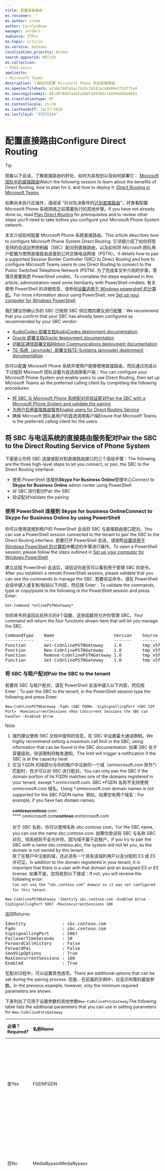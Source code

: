 ```yaml
---
title: 配置直接路由
ms.reviewer: ''
ms.author: crowe
author: CarolynRowe
manager: serdars
audience: ITPro
ms.topic: article
ms.service: msteams
localization_priority: Normal
search.appverid: MET150
ms.collection:
- M365-voice
appliesto:
- Microsoft Teams
description: 了解如何配置 Microsoft Phone 系统直接路由。
ms.openlocfilehash: a15b679dfa5ac74c6c78242ac40b00e2f24f75a4
ms.sourcegitcommit: 0dcd078947a455a388729fd50c7a939dd93b0b61
ms.translationtype: MT
ms.contentlocale: zh-CN
ms.lasthandoff: 10/17/2019
ms.locfileid: "37572219"
---
```

# <a name="configure-direct-routing"></a><span data-ttu-id="a71a5-103">配置直接路由</span><span class="sxs-lookup"><span data-stu-id="a71a5-103">Configure Direct Routing</span></span>

> [!Tip]
> <span data-ttu-id="a71a5-104">观看以下会话，了解直接路由的好处、如何为其规划以及如何部署它： [Microsoft 团队中的直接路由](https://aka.ms/teams-direct-routing)</span><span class="sxs-lookup"><span data-stu-id="a71a5-104">Watch the following session to learn about the benefits of Direct Routing, how to plan for it, and how to deploy it: [Direct Routing in Microsoft Teams](https://aka.ms/teams-direct-routing)</span></span>

<span data-ttu-id="a71a5-105">如果尚未执行此操作，请阅读 "针对先决条件的[计划直接路由](direct-routing-plan.md)"，并查看配置 Microsoft Phone 系统网络之前需要执行的其他步骤。</span><span class="sxs-lookup"><span data-stu-id="a71a5-105">If you have not already done so, read [Plan Direct Routing](direct-routing-plan.md) for prerequisites and to review other steps you’ll need to take before you configure your Microsoft Phone System network.</span></span> 

<span data-ttu-id="a71a5-106">本文介绍如何配置 Microsoft Phone 系统直接路由。</span><span class="sxs-lookup"><span data-stu-id="a71a5-106">This article describes how to configure Microsoft Phone System Direct Routing.</span></span> <span data-ttu-id="a71a5-107">它详细介绍了如何将受支持的会话边界控制器（SBC）配对到直接路由，以及如何将 Microsoft 团队用户配置为使用直接路由连接到公共交换电话网络（PSTN）。</span><span class="sxs-lookup"><span data-stu-id="a71a5-107">It details how to pair a supported Session Border Controller (SBC) to Direct Routing and how to configure Microsoft Teams users to use Direct Routing to connect to the Public Switched Telephone Network (PSTN).</span></span> <span data-ttu-id="a71a5-108">为了完成本文中介绍的步骤，管理员需要熟悉 PowerShell cmdlet。</span><span class="sxs-lookup"><span data-stu-id="a71a5-108">To complete the steps explained in this article, administrators need some familiarity with PowerShell cmdlets.</span></span> <span data-ttu-id="a71a5-109">有关使用 PowerShell 的详细信息，请参阅[设置适用于 Windows powershell 的计算机](https://docs.microsoft.com/SkypeForBusiness/set-up-your-computer-for-windows-powershell/set-up-your-computer-for-windows-powershell)。</span><span class="sxs-lookup"><span data-stu-id="a71a5-109">For more information about using PowerShell, see [Set up your computer for Windows PowerShell](https://docs.microsoft.com/SkypeForBusiness/set-up-your-computer-for-windows-powershell/set-up-your-computer-for-windows-powershell).</span></span> 

<span data-ttu-id="a71a5-110">我们建议你确认你的 SBC 已按照 SBC 供应商的建议进行配置：</span><span class="sxs-lookup"><span data-stu-id="a71a5-110">We recommend that you confirm that your SBC has already been configured as recommended by your SBC vendor:</span></span> 

- [<span data-ttu-id="a71a5-111">AudioCodes 部署文档</span><span class="sxs-lookup"><span data-stu-id="a71a5-111">AudioCodes deployment documentation</span></span>](https://www.audiocodes.com/solutions-products/products/products-for-microsoft-365/direct-routing-for-microsoft-teams)
- [<span data-ttu-id="a71a5-112">Oracle 部署文档</span><span class="sxs-lookup"><span data-stu-id="a71a5-112">Oracle deployment documentation</span></span>](https://www.oracle.com/industries/communications/enterprise-session-border-controller/microsoft.html)
- [<span data-ttu-id="a71a5-113">功能区通信部署文档</span><span class="sxs-lookup"><span data-stu-id="a71a5-113">Ribbon Communications deployment documentation</span></span>](https://ribboncommunications.com/solutions/enterprise-solutions/microsoft-solutions/direct-routing-microsoft-teams-calling)
- [<span data-ttu-id="a71a5-114">TE-系统（anynode）部署文档</span><span class="sxs-lookup"><span data-stu-id="a71a5-114">TE-Systems (anynode) deployment documentation</span></span>](https://www.anynode.de/anynode-and-microsoft-teams/)

<span data-ttu-id="a71a5-115">你可以配置 Microsoft Phone 系统并使用户能够使用直接路由，然后通过完成以下过程将 Microsoft 团队设置为首选调用客户端：</span><span class="sxs-lookup"><span data-stu-id="a71a5-115">You can configure your Microsoft Phone System and enable users to use Direct Routing, then set up Microsoft Teams as the preferred calling client by completing the following procedures:</span></span> 

- [<span data-ttu-id="a71a5-116">将 SBC 与 Microsoft Phone 系统配对并验证配对</span><span class="sxs-lookup"><span data-stu-id="a71a5-116">Pair the SBC with a Microsoft Phone System and validate the pairing</span></span>](#pair-the-sbc-to-the-direct-routing-service-of-phone-system)
- [<span data-ttu-id="a71a5-117">为用户启用直接路由服务</span><span class="sxs-lookup"><span data-stu-id="a71a5-117">Enable users for Direct Routing Service</span></span>](#enable-users-for-direct-routing-service)
- <span data-ttu-id="a71a5-118">确保 Microsoft 团队是用户的首选调用客户端</span><span class="sxs-lookup"><span data-stu-id="a71a5-118">Ensure that Microsoft Teams is the preferred calling client for the users</span></span>

## <a name="pair-the-sbc-to-the-direct-routing-service-of-phone-system"></a><span data-ttu-id="a71a5-119">将 SBC 与电话系统的直接路由服务配对</span><span class="sxs-lookup"><span data-stu-id="a71a5-119">Pair the SBC to the Direct Routing Service of Phone System</span></span> 

<span data-ttu-id="a71a5-120">下面是让你将 SBC 连接或配对到直接路由接口的三个高级步骤：</span><span class="sxs-lookup"><span data-stu-id="a71a5-120">The following are the three high-level steps to let you connect, or pair, the SBC to the Direct Routing interface:</span></span> 

- <span data-ttu-id="a71a5-121">使用 PowerShell 连接到**Skype For Business Online**管理中心</span><span class="sxs-lookup"><span data-stu-id="a71a5-121">Connect to **Skype for Business Online** admin center using PowerShell</span></span> 
- <span data-ttu-id="a71a5-122">对 SBC 进行配对</span><span class="sxs-lookup"><span data-stu-id="a71a5-122">Pair the SBC</span></span> 
- <span data-ttu-id="a71a5-123">验证配对</span><span class="sxs-lookup"><span data-stu-id="a71a5-123">Validate the pairing</span></span> 

### <a name="connect-to-skype-for-business-online-by-using-powershell"></a><span data-ttu-id="a71a5-124">使用 PowerShell 连接到 Skype for business Online</span><span class="sxs-lookup"><span data-stu-id="a71a5-124">Connect to Skype for Business Online by using PowerShell</span></span> 

<span data-ttu-id="a71a5-125">你可以使用连接到租户的 PowerShell 会话将 SBC 与直接路由接口配对。</span><span class="sxs-lookup"><span data-stu-id="a71a5-125">You can use a PowerShell session connected to the tenant to pair the SBC to the Direct Routing interface.</span></span> <span data-ttu-id="a71a5-126">若要打开 PowerShell 会话，请按照[设置适用于 Windows PowerShell 的计算机](https://docs.microsoft.com/SkypeForBusiness/set-up-your-computer-for-windows-powershell/set-up-your-computer-for-windows-powershell)中概述的步骤进行操作。</span><span class="sxs-lookup"><span data-stu-id="a71a5-126">To open a PowerShell session, please follow the steps outlined in [Set up your computer for Windows PowerShell](https://docs.microsoft.com/SkypeForBusiness/set-up-your-computer-for-windows-powershell/set-up-your-computer-for-windows-powershell).</span></span> 
 
<span data-ttu-id="a71a5-127">建立远程 PowerShell 会话后，请验证你是否可以看到用于管理 SBC 的命令。</span><span class="sxs-lookup"><span data-stu-id="a71a5-127">After you establish a remote PowerShell session, please validate that you can see the commands to manage the SBC.</span></span> <span data-ttu-id="a71a5-128">若要验证命令，请在 PowerShell 会话中键入或复制/粘贴以下内容，然后按 Enter：</span><span class="sxs-lookup"><span data-stu-id="a71a5-128">To validate the commands, type or copy/paste in the following in the PowerShell session and press Enter:</span></span> 

```
Get-Command *onlinePSTNGateway*
```

<span data-ttu-id="a71a5-129">你的命令将返回此处所示的4个函数，这些函数将允许你管理 SBC。</span><span class="sxs-lookup"><span data-stu-id="a71a5-129">Your command will return the four functions shown here that will let you manage the SBC.</span></span> 

<pre>
CommandType    Name                       Version    Source 
-----------    ----                       -------    ------ 
Function       Get-CsOnlinePSTNGateway    1.0        tmp_v5fiu1no.wxt 
Function       New-CsOnlinePSTNGateway    1.0        tmp_v5fiu1no.wxt 
Function       Remove-CsOnlinePSTNGateway 1.0        tmp_v5fiu1no.wxt 
Function       Set-CsOnlinePSTNGateway    1.0        tmp_v5fiu1no.wxt
</pre>   


### <a name="pair-the-sbc-to-the-tenant"></a><span data-ttu-id="a71a5-130">将 SBC 与租户配对</span><span class="sxs-lookup"><span data-stu-id="a71a5-130">Pair the SBC to the tenant</span></span> 

<span data-ttu-id="a71a5-131">若要将 SBC 与租户配对，请在 PowerShell 会话中键入以下内容，然后按 Enter：</span><span class="sxs-lookup"><span data-stu-id="a71a5-131">To pair the SBC to the tenant, in the PowerShell session type the following and press Enter:</span></span> 

```
New-CsOnlinePSTNGateway -Fqdn <SBC FQDN> -SipSignallingPort <SBC SIP Port> -MaxConcurrentSessions <Max Concurrent Sessions the SBC can handle> -Enabled $true 
```
  > [!NOTE]
  > 1. <span data-ttu-id="a71a5-132">强烈建议使用 SBC 文档中提供的信息，在 SBC 中设置最大通话限制。</span><span class="sxs-lookup"><span data-stu-id="a71a5-132">We highly recommend setting a maximum call limit in the SBC, using information that can be found in the SBC documentation.</span></span> <span data-ttu-id="a71a5-133">如果 SBC 处于容量级别，则该限制将触发通知。</span><span class="sxs-lookup"><span data-stu-id="a71a5-133">The limit will trigger a notification if the SBC is at the capacity level.</span></span>
  > 2. <span data-ttu-id="a71a5-134">仅当 FQDN 的域部分与你的租户中注册的一个域（onmicrosoft.com 除外\*）匹配时，你才可以对 SBC 进行配对。</span><span class="sxs-lookup"><span data-stu-id="a71a5-134">You can only pair the SBC if the domain portion of its FQDN matches one of the domains registered in your tenant, except \*.onmicrosoft.com.</span></span> <span data-ttu-id="a71a5-135">SBC \*FQDN 名称不支持使用 onmicrosoft.com 域名。</span><span class="sxs-lookup"><span data-stu-id="a71a5-135">Using \*.onmicrosoft.com domain names is not supported for the SBC FQDN name.</span></span> <span data-ttu-id="a71a5-136">例如，如果您有两个域名：</span><span class="sxs-lookup"><span data-stu-id="a71a5-136">For example, if you have two domain names:</span></span><br/><br/>
  > <span data-ttu-id="a71a5-137">**contoso**</span><span class="sxs-lookup"><span data-stu-id="a71a5-137">**contoso**.com</span></span><br/><span data-ttu-id="a71a5-138">\*\*\*\* onmicrosoft.com</span><span class="sxs-lookup"><span data-stu-id="a71a5-138">**contoso**.onmicrosoft.com</span></span><br/><br/>
  > <span data-ttu-id="a71a5-139">对于 SBC 名称，你可以使用名称 sbc.contoso.com。</span><span class="sxs-lookup"><span data-stu-id="a71a5-139">For the SBC name, you can use the name sbc.contoso.com.</span></span> <span data-ttu-id="a71a5-140">如果你尝试将 SBC 与名称 SBC 对应，则系统将不会允许你，因为域不属于此租户。</span><span class="sxs-lookup"><span data-stu-id="a71a5-140">If you try to pair the SBC with a name sbc.contoso.abc, the system will not let you, as the domain is not owned by this tenant.</span></span><br/>
  > <span data-ttu-id="a71a5-141">除了在租户中注册的域，还必须有一个具有该域的用户以及分配的 E3 或 E5 许可证。</span><span class="sxs-lookup"><span data-stu-id="a71a5-141">In addition to the domain registered in your tenant, it is important that there is a user with that domain and an assigned E3 or E5 license.</span></span> <span data-ttu-id="a71a5-142">如果不是，您将收到以下错误：</span><span class="sxs-lookup"><span data-stu-id="a71a5-142">If not, you will receive the following error:</span></span><br/>
  <span data-ttu-id="a71a5-143">`Can not use the “sbc.contoso.com” domain as it was not configured for this tenant`.</span><span class="sxs-lookup"><span data-stu-id="a71a5-143"></span></span>

```
New-CsOnlinePSTNGateway -Identity sbc.contoso.com -Enabled $true -SipSignallingPort 5067 -MaxConcurrentSessions 100 
```
<span data-ttu-id="a71a5-144">返回</span><span class="sxs-lookup"><span data-stu-id="a71a5-144">Returns:</span></span>
<pre>
Identity              : sbc.contoso.com 
Fqdn                  : sbc.contoso.com 
SipSignallingPort     : 5067 
FailoverTimeSeconds   : 10 
ForwardCallHistory    : False 
ForwardPai            : False 
SendSipOptions        : True 
MaxConcurrentSessions : 100 
Enabled               : True   
</pre>
<span data-ttu-id="a71a5-145">在配对过程中，可以设置其他选项。</span><span class="sxs-lookup"><span data-stu-id="a71a5-145">There are additional options that can be set during the pairing process.</span></span> <span data-ttu-id="a71a5-146">但是，在前面的示例中，仅显示所需的最低参数。</span><span class="sxs-lookup"><span data-stu-id="a71a5-146">In the previous example, however, only the minimum required parameters are shown.</span></span> 
 
<span data-ttu-id="a71a5-147">下表列出了可用于设置参数的其他参数`New-CsOnlinePstnGateway`</span><span class="sxs-lookup"><span data-stu-id="a71a5-147">The following table lists the additional parameters that you can use in setting parameters for `New-CsOnlinePstnGateway`</span></span>

|<span data-ttu-id="a71a5-148">必填？</span><span class="sxs-lookup"><span data-stu-id="a71a5-148">Required?</span></span>|<span data-ttu-id="a71a5-149">名称</span><span class="sxs-lookup"><span data-stu-id="a71a5-149">Name</span></span>|<span data-ttu-id="a71a5-150">描述</span><span class="sxs-lookup"><span data-stu-id="a71a5-150">Description</span></span>|<span data-ttu-id="a71a5-151">默认值</span><span class="sxs-lookup"><span data-stu-id="a71a5-151">Default</span></span>|<span data-ttu-id="a71a5-152">可能的值</span><span class="sxs-lookup"><span data-stu-id="a71a5-152">Possible values</span></span>|<span data-ttu-id="a71a5-153">类型和限制</span><span class="sxs-lookup"><span data-stu-id="a71a5-153">Type and restrictions</span></span>|
|:-----|:-----|:-----|:-----|:-----|:-----|
|<span data-ttu-id="a71a5-154">是</span><span class="sxs-lookup"><span data-stu-id="a71a5-154">Yes</span></span>|<span data-ttu-id="a71a5-155">FQDN</span><span class="sxs-lookup"><span data-stu-id="a71a5-155">FQDN</span></span>|<span data-ttu-id="a71a5-156">SBC 的 FQDN 名称</span><span class="sxs-lookup"><span data-stu-id="a71a5-156">The FQDN name of the SBC</span></span> |<span data-ttu-id="a71a5-157">无</span><span class="sxs-lookup"><span data-stu-id="a71a5-157">None</span></span>|<span data-ttu-id="a71a5-158">NoneFQDN 名称，限制63个字符</span><span class="sxs-lookup"><span data-stu-id="a71a5-158">NoneFQDN name, limit 63 characters</span></span>|<span data-ttu-id="a71a5-159">字符串、[适用于计算机、域、网站和 ou 的 Active Directory 中的命名约定](https://support.microsoft.com/help/909264)的允许和不允许的字符列表</span><span class="sxs-lookup"><span data-stu-id="a71a5-159">String, list of allowed and disallowed characters on [Naming conventions in Active Directory for computers, domains, sites, and OUs](https://support.microsoft.com/help/909264)</span></span>|
|<span data-ttu-id="a71a5-160">否</span><span class="sxs-lookup"><span data-stu-id="a71a5-160">No</span></span>|<span data-ttu-id="a71a5-161">MediaBypass</span><span class="sxs-lookup"><span data-stu-id="a71a5-161">MediaBypass</span></span> |<span data-ttu-id="a71a5-162">指示 SBC 的参数支持媒体绕过，并且管理员希望使用它。</span><span class="sxs-lookup"><span data-stu-id="a71a5-162">Parameter indicated of the SBC supports Media Bypass and the administrator wants to use it.</span></span>|<span data-ttu-id="a71a5-163">无</span><span class="sxs-lookup"><span data-stu-id="a71a5-163">None</span></span>|<span data-ttu-id="a71a5-164">True</span><span class="sxs-lookup"><span data-stu-id="a71a5-164">True</span></span><br/><span data-ttu-id="a71a5-165">False</span><span class="sxs-lookup"><span data-stu-id="a71a5-165">False</span></span>|<span data-ttu-id="a71a5-166">Boolean</span><span class="sxs-lookup"><span data-stu-id="a71a5-166">Boolean</span></span>|
|<span data-ttu-id="a71a5-167">是</span><span class="sxs-lookup"><span data-stu-id="a71a5-167">Yes</span></span>|<span data-ttu-id="a71a5-168">SipSignallingPort</span><span class="sxs-lookup"><span data-stu-id="a71a5-168">SipSignallingPort</span></span> |<span data-ttu-id="a71a5-169">用于通过使用传输层安全性（TLS）协议与直接路由服务进行通信的侦听端口。</span><span class="sxs-lookup"><span data-stu-id="a71a5-169">Listening port used for communicating with Direct Routing services by using the Transport Layer Security (TLS) protocol.</span></span>|<span data-ttu-id="a71a5-170">无</span><span class="sxs-lookup"><span data-stu-id="a71a5-170">None</span></span>|<span data-ttu-id="a71a5-171">任何端口</span><span class="sxs-lookup"><span data-stu-id="a71a5-171">Any port</span></span>|<span data-ttu-id="a71a5-172">0到65535</span><span class="sxs-lookup"><span data-stu-id="a71a5-172">0 to 65535</span></span> |
|<span data-ttu-id="a71a5-173">否</span><span class="sxs-lookup"><span data-stu-id="a71a5-173">No</span></span>|<span data-ttu-id="a71a5-174">FailoverTimeSeconds</span><span class="sxs-lookup"><span data-stu-id="a71a5-174">FailoverTimeSeconds</span></span> |<span data-ttu-id="a71a5-175">设置为10（默认值）时，在10秒内网关未接听的出站呼叫将被路由到下一个可用的中继;如果没有其他中继，则会自动删除呼叫。</span><span class="sxs-lookup"><span data-stu-id="a71a5-175">When set to 10 (default value), outbound calls that are not answered by the gateway within 10 seconds are routed to the next available trunk; if there are no additional trunks, then the call is automatically dropped.</span></span> <span data-ttu-id="a71a5-176">在网络和网关响应较慢的组织中，这可能会导致不必要地放弃一些呼叫。</span><span class="sxs-lookup"><span data-stu-id="a71a5-176">In an organization with slow networks and gateway responses, that could potentially result in calls being dropped unnecessarily.</span></span> <span data-ttu-id="a71a5-177">默认值为10。</span><span class="sxs-lookup"><span data-stu-id="a71a5-177">The default value is 10.</span></span>|<span data-ttu-id="a71a5-178">10</span><span class="sxs-lookup"><span data-stu-id="a71a5-178">10</span></span>|<span data-ttu-id="a71a5-179">数字</span><span class="sxs-lookup"><span data-stu-id="a71a5-179">Number</span></span>|<span data-ttu-id="a71a5-180">整形</span><span class="sxs-lookup"><span data-stu-id="a71a5-180">Int</span></span>|
|<span data-ttu-id="a71a5-181">否</span><span class="sxs-lookup"><span data-stu-id="a71a5-181">No</span></span>|<span data-ttu-id="a71a5-182">ForwardCallHistory</span><span class="sxs-lookup"><span data-stu-id="a71a5-182">ForwardCallHistory</span></span> |<span data-ttu-id="a71a5-183">指示是否通过中继转移呼叫历史记录信息。</span><span class="sxs-lookup"><span data-stu-id="a71a5-183">Indicates whether call history information will be forwarded through the trunk.</span></span> <span data-ttu-id="a71a5-184">如果启用，则 Office 365 PSTN 代理将发送两个标头：历史记录信息和引用者。</span><span class="sxs-lookup"><span data-stu-id="a71a5-184">If enabled, the Office 365 PSTN Proxy sends two headers: History-info and Referred-By.</span></span> <span data-ttu-id="a71a5-185">默认值为**False** （$False）。</span><span class="sxs-lookup"><span data-stu-id="a71a5-185">The default value is **False** ($False).</span></span> |<span data-ttu-id="a71a5-186">False</span><span class="sxs-lookup"><span data-stu-id="a71a5-186">False</span></span>|<span data-ttu-id="a71a5-187">True</span><span class="sxs-lookup"><span data-stu-id="a71a5-187">True</span></span><br/><span data-ttu-id="a71a5-188">False</span><span class="sxs-lookup"><span data-stu-id="a71a5-188">False</span></span>|<span data-ttu-id="a71a5-189">Boolean</span><span class="sxs-lookup"><span data-stu-id="a71a5-189">Boolean</span></span>|
|<span data-ttu-id="a71a5-190">否</span><span class="sxs-lookup"><span data-stu-id="a71a5-190">No</span></span>|<span data-ttu-id="a71a5-191">ForwardPAI</span><span class="sxs-lookup"><span data-stu-id="a71a5-191">ForwardPAI</span></span>|<span data-ttu-id="a71a5-192">指示 P-Asserted-Identity (PAI) 标头是否随呼叫一起转移。</span><span class="sxs-lookup"><span data-stu-id="a71a5-192">Indicates whether the P-Asserted-Identity (PAI) header will be forwarded along with the call.</span></span> <span data-ttu-id="a71a5-193">PAI 标头提供了一种验证呼叫者身份的方法。</span><span class="sxs-lookup"><span data-stu-id="a71a5-193">The PAI header provides a way to verify the identity of the caller.</span></span> <span data-ttu-id="a71a5-194">如果启用，则隐私： ID 标头也会发送。</span><span class="sxs-lookup"><span data-stu-id="a71a5-194">If enabled the Privacy:ID header will also be sent.</span></span> <span data-ttu-id="a71a5-195">默认值为**False** （$False）。</span><span class="sxs-lookup"><span data-stu-id="a71a5-195">The default value is **False** ($False).</span></span>|<span data-ttu-id="a71a5-196">False</span><span class="sxs-lookup"><span data-stu-id="a71a5-196">False</span></span>|<span data-ttu-id="a71a5-197">True</span><span class="sxs-lookup"><span data-stu-id="a71a5-197">True</span></span><br/><span data-ttu-id="a71a5-198">False</span><span class="sxs-lookup"><span data-stu-id="a71a5-198">False</span></span>|<span data-ttu-id="a71a5-199">Boolean</span><span class="sxs-lookup"><span data-stu-id="a71a5-199">Boolean</span></span>|
|<span data-ttu-id="a71a5-200">否</span><span class="sxs-lookup"><span data-stu-id="a71a5-200">No</span></span>|<span data-ttu-id="a71a5-201">SendSIPOptions</span><span class="sxs-lookup"><span data-stu-id="a71a5-201">SendSIPOptions</span></span> |<span data-ttu-id="a71a5-202">定义 SBC 是否将发送 SIP 选项。</span><span class="sxs-lookup"><span data-stu-id="a71a5-202">Defines if an SBC will or will not send the SIP options.</span></span> <span data-ttu-id="a71a5-203">如果禁用，将从监视和通知系统中排除 SBC。</span><span class="sxs-lookup"><span data-stu-id="a71a5-203">If disabled, the SBC will be excluded from Monitoring and Alerting system.</span></span> <span data-ttu-id="a71a5-204">强烈建议你启用 SIP 选项。</span><span class="sxs-lookup"><span data-stu-id="a71a5-204">We highly recommend that you enable SIP options.</span></span> <span data-ttu-id="a71a5-205">默认值为**True**。</span><span class="sxs-lookup"><span data-stu-id="a71a5-205">Default value is **True**.</span></span> |<span data-ttu-id="a71a5-206">True</span><span class="sxs-lookup"><span data-stu-id="a71a5-206">True</span></span>|<span data-ttu-id="a71a5-207">True</span><span class="sxs-lookup"><span data-stu-id="a71a5-207">True</span></span><br/><span data-ttu-id="a71a5-208">False</span><span class="sxs-lookup"><span data-stu-id="a71a5-208">False</span></span>|<span data-ttu-id="a71a5-209">Boolean</span><span class="sxs-lookup"><span data-stu-id="a71a5-209">Boolean</span></span>|
|<span data-ttu-id="a71a5-210">否</span><span class="sxs-lookup"><span data-stu-id="a71a5-210">No</span></span>|<span data-ttu-id="a71a5-211">MaxConcurrentSessions</span><span class="sxs-lookup"><span data-stu-id="a71a5-211">MaxConcurrentSessions</span></span> |<span data-ttu-id="a71a5-212">由警报系统使用。</span><span class="sxs-lookup"><span data-stu-id="a71a5-212">Used by alerting system.</span></span> <span data-ttu-id="a71a5-213">如果设置了任何值，则当并发会话的数量为90% 或高于此值时，警报系统将向租户管理员生成警报。</span><span class="sxs-lookup"><span data-stu-id="a71a5-213">When any value is set, the alerting system will generate an alert to the tenant administrator when the number of concurrent session is 90% or higher than this value.</span></span> <span data-ttu-id="a71a5-214">如果未设置参数，则不会生成警报。</span><span class="sxs-lookup"><span data-stu-id="a71a5-214">If parameter is not set, the alerts are not generated.</span></span> <span data-ttu-id="a71a5-215">但是，监视系统将每隔24小时报告并发会话的数量。</span><span class="sxs-lookup"><span data-stu-id="a71a5-215">However, the monitoring system will report number of concurrent session every 24 hours.</span></span> |<span data-ttu-id="a71a5-216">Null</span><span class="sxs-lookup"><span data-stu-id="a71a5-216">Null</span></span>|<span data-ttu-id="a71a5-217">Null</span><span class="sxs-lookup"><span data-stu-id="a71a5-217">Null</span></span><br/><span data-ttu-id="a71a5-218">1到100000</span><span class="sxs-lookup"><span data-stu-id="a71a5-218">1 to 100,000</span></span> ||
|<span data-ttu-id="a71a5-219">否</span><span class="sxs-lookup"><span data-stu-id="a71a5-219">No</span></span>|<span data-ttu-id="a71a5-220">MediaRelayRoutingLocationOverride</span><span class="sxs-lookup"><span data-stu-id="a71a5-220">MediaRelayRoutingLocationOverride</span></span> |<span data-ttu-id="a71a5-221">允许手动选择媒体的路径。</span><span class="sxs-lookup"><span data-stu-id="a71a5-221">Allows selecting path for media manually.</span></span> <span data-ttu-id="a71a5-222">直接路由根据 SBC 的公共 IP 为媒体路径分配一个数据中心。</span><span class="sxs-lookup"><span data-stu-id="a71a5-222">Direct Routing assigns a datacenter for media path based on the public IP of the SBC.</span></span> <span data-ttu-id="a71a5-223">我们始终选择最接近于 SBC 数据中心的数据。</span><span class="sxs-lookup"><span data-stu-id="a71a5-223">We always select closest to the SBC datacenter.</span></span> <span data-ttu-id="a71a5-224">但是，在某些情况下，可以将美国范围的公共 IP 分配给位于欧洲的 SBC。</span><span class="sxs-lookup"><span data-stu-id="a71a5-224">However, in some cases a public IP from for example a US range can be assigned to an SBC located in Europe.</span></span> <span data-ttu-id="a71a5-225">在这种情况下，我们将使用非最佳媒体路径。</span><span class="sxs-lookup"><span data-stu-id="a71a5-225">In this case we will be using not optimal media path.</span></span> <span data-ttu-id="a71a5-226">此参数允许手动设置媒体流量的首选区域。</span><span class="sxs-lookup"><span data-stu-id="a71a5-226">This parameter allows manually set the preferred region for media traffic.</span></span> <span data-ttu-id="a71a5-227">仅当通话记录明确指明 "自动分配媒体路径的数据中心" 不会向 SBC 数据中心分配最接近的数据中心时，我们才建议设置此参数。</span><span class="sxs-lookup"><span data-stu-id="a71a5-227">We only recommend setting this parameter if the call logs clearly indicate that automatic assignment of the datacenter for media path does not assign the closest to the SBC datacenter.</span></span> |<span data-ttu-id="a71a5-228">无</span><span class="sxs-lookup"><span data-stu-id="a71a5-228">None</span></span>|<span data-ttu-id="a71a5-229">ISO 格式的国家代码</span><span class="sxs-lookup"><span data-stu-id="a71a5-229">Country codes in ISO format</span></span>||
|<span data-ttu-id="a71a5-230">否</span><span class="sxs-lookup"><span data-stu-id="a71a5-230">No</span></span>|<span data-ttu-id="a71a5-231">已启用</span><span class="sxs-lookup"><span data-stu-id="a71a5-231">Enabled</span></span>|<span data-ttu-id="a71a5-232">用于为出站呼叫启用此 SBC。</span><span class="sxs-lookup"><span data-stu-id="a71a5-232">Used to enable this SBC for outbound calls.</span></span> <span data-ttu-id="a71a5-233">可用于在其更新或维护期间临时删除 SBC。</span><span class="sxs-lookup"><span data-stu-id="a71a5-233">Can be used to temporarily remove the SBC, while it is being updated or during maintenance.</span></span> |<span data-ttu-id="a71a5-234">False</span><span class="sxs-lookup"><span data-stu-id="a71a5-234">False</span></span>|<span data-ttu-id="a71a5-235">True</span><span class="sxs-lookup"><span data-stu-id="a71a5-235">True</span></span><br/><span data-ttu-id="a71a5-236">False</span><span class="sxs-lookup"><span data-stu-id="a71a5-236">False</span></span>|<span data-ttu-id="a71a5-237">Boolean</span><span class="sxs-lookup"><span data-stu-id="a71a5-237">Boolean</span></span>|
 
### <a name="verify-the-sbc-pairing"></a><span data-ttu-id="a71a5-238">验证 SBC 配对</span><span class="sxs-lookup"><span data-stu-id="a71a5-238">Verify the SBC pairing</span></span> 

<span data-ttu-id="a71a5-239">验证连接：</span><span class="sxs-lookup"><span data-stu-id="a71a5-239">Verify the connection:</span></span> 
- <span data-ttu-id="a71a5-240">检查 SBC 是否在成对的 SBCs 的列表中。</span><span class="sxs-lookup"><span data-stu-id="a71a5-240">Check if the SBC is on the list of paired SBCs.</span></span> 
- <span data-ttu-id="a71a5-241">验证 SIP 选项。</span><span class="sxs-lookup"><span data-stu-id="a71a5-241">Validate SIP Options.</span></span> 
 
#### <a name="validate-if-the-sbc-is-on-the-list-of-paired-sbcs"></a><span data-ttu-id="a71a5-242">验证 SBC 是否位于成对的 SBCs 的列表中</span><span class="sxs-lookup"><span data-stu-id="a71a5-242">Validate if the SBC is on the list of paired SBCs</span></span> 

<span data-ttu-id="a71a5-243">对 SBC 进行配对后，通过在远程 PowerShell 会话中运行以下命令验证 SBC 是否存在于成对的 SBCs 列表中：`Get-CSOnlinePSTNGateway`</span><span class="sxs-lookup"><span data-stu-id="a71a5-243">After you pair the SBC, validate that the SBC is present in the list of paired SBCs by running the following command in a remote PowerShell session: `Get-CSOnlinePSTNGateway`</span></span>

<span data-ttu-id="a71a5-244">配对网关应显示在列表中，如下面的示例所示，并验证*启用*的参数是否显示值**True**。</span><span class="sxs-lookup"><span data-stu-id="a71a5-244">The paired gateway should appear in the list as shown in the example below, and verify that the parameter *Enabled* displays the value **True**.</span></span> <span data-ttu-id="a71a5-245">键</span><span class="sxs-lookup"><span data-stu-id="a71a5-245">Enter:</span></span>

```
Get-CsOnlinePSTNGateway -Identity sbc.contoso.com  
```
<span data-ttu-id="a71a5-246">返回：</span><span class="sxs-lookup"><span data-stu-id="a71a5-246">Which returns:</span></span>
<pre>
Identity              : sbc.contoso.com  
Fqdn                  : sbc.contoso.com 
SipSignallingPort     : 5067 
CodecPriority         : SILKWB,SILKNB,PCMU,PCMA 
ExcludedCodecs        :  
FailoverTimeSeconds   : 10 
ForwardCallHistory    : False 
ForwardPai            : False 
SendSipOptions        : True 
MaxConcurrentSessions : 100 
Enabled               : True 
</pre>

#### <a name="validate-sip-options-flow"></a><span data-ttu-id="a71a5-247">验证 SIP 选项流</span><span class="sxs-lookup"><span data-stu-id="a71a5-247">Validate SIP Options flow</span></span> 

<span data-ttu-id="a71a5-248">若要使用传出 SIP 选项验证配对，请使用 SBC 管理界面并确认 SBC 是否收到对其传出选项消息的 200 OK 响应。</span><span class="sxs-lookup"><span data-stu-id="a71a5-248">To validate the pairing using outgoing SIP Options, use the SBC management interface and confirm that the SBC receives 200 OK responses to its outgoing OPTIONS messages.</span></span>

<span data-ttu-id="a71a5-249">当直接路由看到传入选项时，它将向 "传入选项" 消息的 "联系人标题" 字段中配置的 SBC FQDN 开始发送传出 SIP 选项消息。</span><span class="sxs-lookup"><span data-stu-id="a71a5-249">When Direct Routing sees incoming OPTIONS, it will start sending outgoing SIP Options messages to the SBC FQDN configured in the Contact header field in the incoming OPTIONS message.</span></span> 

<span data-ttu-id="a71a5-250">若要使用传入 SIP 选项验证配对，请使用 SBC 管理接口，并查看 SBC 是否向来自直接路由的选项消息发送回复，并且它发送的响应代码为 200 OK。</span><span class="sxs-lookup"><span data-stu-id="a71a5-250">To validate the pairing using incoming SIP Options, use the SBC management interface and see that the SBC sends a reply to the OPTIONS messages coming in from Direct Routing and that the response code it sends is 200 OK.</span></span>

## <a name="enable-users-for-direct-routing-service"></a><span data-ttu-id="a71a5-251">为用户启用直接路由服务</span><span class="sxs-lookup"><span data-stu-id="a71a5-251">Enable users for Direct Routing Service</span></span> 

<span data-ttu-id="a71a5-252">准备好为直接路由服务用户启用用户时，请按照下列步骤操作：</span><span class="sxs-lookup"><span data-stu-id="a71a5-252">When you are ready to enable users for the Direct Routing Service, follow these steps:</span></span> 

1. <span data-ttu-id="a71a5-253">在 Office 365 中创建用户并分配电话系统许可证。</span><span class="sxs-lookup"><span data-stu-id="a71a5-253">Create a user in Office 365 and assign a phone system license.</span></span> 
2. <span data-ttu-id="a71a5-254">确保用户托管在 Skype for Business Online 中。</span><span class="sxs-lookup"><span data-stu-id="a71a5-254">Ensure that the user is homed in Skype for Business Online.</span></span> 
3. <span data-ttu-id="a71a5-255">配置电话号码并启用企业语音和语音邮件。</span><span class="sxs-lookup"><span data-stu-id="a71a5-255">Configure the phone number and enable enterprise voice and voicemail.</span></span> 
4. <span data-ttu-id="a71a5-256">配置语音路由。</span><span class="sxs-lookup"><span data-stu-id="a71a5-256">Configure voice routing.</span></span> <span data-ttu-id="a71a5-257">将自动验证该路线。</span><span class="sxs-lookup"><span data-stu-id="a71a5-257">The route is automatically validated.</span></span>

### <a name="create-a-user-in-office-365-and-assign-the-license"></a><span data-ttu-id="a71a5-258">在 Office 365 中创建用户并分配许可证</span><span class="sxs-lookup"><span data-stu-id="a71a5-258">Create a user in Office 365 and assign the license</span></span> 

<span data-ttu-id="a71a5-259">在 Office 365 中创建新用户有两个选项。</span><span class="sxs-lookup"><span data-stu-id="a71a5-259">There are two options for creating a new user in Office 365.</span></span> <span data-ttu-id="a71a5-260">但是，我们建议你的组织选择并使用一个选项来避免路由问题：</span><span class="sxs-lookup"><span data-stu-id="a71a5-260">However, we recommend that your organization select and use one option to avoid routing issues:</span></span> 

- <span data-ttu-id="a71a5-261">在本地 Active Directory 中创建用户并将用户同步到云。</span><span class="sxs-lookup"><span data-stu-id="a71a5-261">Create the user in on-premises Active Directory and sync the user to the cloud.</span></span> <span data-ttu-id="a71a5-262">请参阅[将本地目录与 Azure Active Directory 集成](https://docs.microsoft.com/azure/active-directory/connect/active-directory-aadconnect)。</span><span class="sxs-lookup"><span data-stu-id="a71a5-262">See [Integrate your on-premises directories with Azure Active Directory](https://docs.microsoft.com/azure/active-directory/connect/active-directory-aadconnect).</span></span>
- <span data-ttu-id="a71a5-263">直接在 Office 365 管理员门户中创建用户。</span><span class="sxs-lookup"><span data-stu-id="a71a5-263">Create the user directly in the Office 365 Administrator Portal.</span></span> <span data-ttu-id="a71a5-264">请参阅[向 Office 365 单独或批量添加用户-管理员帮助](https://support.office.com/article/Add-users-individually-or-in-bulk-to-Office-365-Admin-Help-1970f7d6-03b5-442f-b385-5880b9c256ec)。</span><span class="sxs-lookup"><span data-stu-id="a71a5-264">See [Add users individually or in bulk to Office 365 - Admin Help](https://support.office.com/article/Add-users-individually-or-in-bulk-to-Office-365-Admin-Help-1970f7d6-03b5-442f-b385-5880b9c256ec).</span></span> 

<span data-ttu-id="a71a5-265">如果您的 Skype for Business Online 部署与 Skype for business 2015 或 Lync 2010/2013 本地部署并存，则唯一支持的选项是在本地 Active Directory 中创建用户并将用户与云同步（选项1）。</span><span class="sxs-lookup"><span data-stu-id="a71a5-265">If your Skype for Business Online deployment co-exists with Skype for Business 2015 or Lync 2010/2013 on-premises, the only supported option is to create the user in on-premises Active Directory and sync the user to the cloud (Option 1).</span></span> 

<span data-ttu-id="a71a5-266">所需的许可证：</span><span class="sxs-lookup"><span data-stu-id="a71a5-266">Required licenses:</span></span> 

- <span data-ttu-id="a71a5-267">Office 365 企业版 E3 （包括 SfB Plan2、Exchange Plan2 和团队） + 电话系统</span><span class="sxs-lookup"><span data-stu-id="a71a5-267">Office 365 Enterprise E3 (including SfB Plan2, Exchange Plan2, and Teams) + Phone System</span></span>
- <span data-ttu-id="a71a5-268">Office 365 企业版 E5 （包括 SfB Plan2、Exchange Plan2、团队和手机系统）</span><span class="sxs-lookup"><span data-stu-id="a71a5-268">Office 365 Enterprise E5 (including SfB Plan2, Exchange Plan2, Teams, and Phone System)</span></span> 

<span data-ttu-id="a71a5-269">可选许可证：</span><span class="sxs-lookup"><span data-stu-id="a71a5-269">Optional licenses:</span></span> 

- <span data-ttu-id="a71a5-270">通话计划</span><span class="sxs-lookup"><span data-stu-id="a71a5-270">Calling Plan</span></span> 
- <span data-ttu-id="a71a5-271">音频会议</span><span class="sxs-lookup"><span data-stu-id="a71a5-271">Audio Conferencing</span></span> 

### <a name="ensure-that-the-user-is-homed-in-skype-for-business-online"></a><span data-ttu-id="a71a5-272">确保用户托管在 Skype for Business Online 中</span><span class="sxs-lookup"><span data-stu-id="a71a5-272">Ensure that the user is homed in Skype for Business Online</span></span> 

<span data-ttu-id="a71a5-273">直接路由要求用户驻留在 Skype for Business Online 中。</span><span class="sxs-lookup"><span data-stu-id="a71a5-273">Direct Routing requires the user to be homed in Skype for Business Online.</span></span> <span data-ttu-id="a71a5-274">你可以通过查看 RegistrarPool 参数来检查此情况。</span><span class="sxs-lookup"><span data-stu-id="a71a5-274">You can check this by looking at the RegistrarPool parameter.</span></span> <span data-ttu-id="a71a5-275">它需要在 infra.lync.com 域中具有值。</span><span class="sxs-lookup"><span data-stu-id="a71a5-275">It needs to have a value in the infra.lync.com domain.</span></span>

1. <span data-ttu-id="a71a5-276">连接到远程 PowerShell。</span><span class="sxs-lookup"><span data-stu-id="a71a5-276">Connect to remote PowerShell.</span></span>
2. <span data-ttu-id="a71a5-277">发出命令：</span><span class="sxs-lookup"><span data-stu-id="a71a5-277">Issue the command:</span></span> 

```
Get-CsOnlineUser -Identity "<User name>" | fl RegistrarPool
``` 

### <a name="configure-the-phone-number-and-enable-enterprise-voice-and-voicemail"></a><span data-ttu-id="a71a5-278">配置电话号码并启用企业语音和语音邮件</span><span class="sxs-lookup"><span data-stu-id="a71a5-278">Configure the phone number and enable enterprise voice and voicemail</span></span> 

<span data-ttu-id="a71a5-279">创建用户并分配许可证后，下一步是配置其电话号码和语音邮件。</span><span class="sxs-lookup"><span data-stu-id="a71a5-279">After you have created the user and assigned a license, the next step is to configure their phone number and voicemail.</span></span> <span data-ttu-id="a71a5-280">这可通过一个步骤完成。</span><span class="sxs-lookup"><span data-stu-id="a71a5-280">This can be done in one step.</span></span> 

<span data-ttu-id="a71a5-281">要为语音邮件添加电话号码和启用，请执行以下操作：</span><span class="sxs-lookup"><span data-stu-id="a71a5-281">To add the phone number and enable for voicemail:</span></span>
 
1. <span data-ttu-id="a71a5-282">连接到远程 PowerShell 会话。</span><span class="sxs-lookup"><span data-stu-id="a71a5-282">Connect to a remote PowerShell session.</span></span> 
2. <span data-ttu-id="a71a5-283">输入命令：</span><span class="sxs-lookup"><span data-stu-id="a71a5-283">Enter the command:</span></span> 
 
```
Set-CsUser -Identity "<User name>" -EnterpriseVoiceEnabled $true -HostedVoiceMail $true -OnPremLineURI tel:<E.164 phone number>
```

<span data-ttu-id="a71a5-284">例如，若要为用户 "Spencer Low" 添加电话号码，请输入以下内容：</span><span class="sxs-lookup"><span data-stu-id="a71a5-284">For example, to add a phone number for user "Spencer Low," you would enter the following:</span></span> 

```
Set-CsUser -Identity "Spencer Low" -OnPremLineURI tel:+14255388797 -EnterpriseVoiceEnabled $true -HostedVoiceMail $true
```

<span data-ttu-id="a71a5-285">使用的电话号码必须配置为完整的 E-164 个国家/地区代码的电话号码。</span><span class="sxs-lookup"><span data-stu-id="a71a5-285">The phone number used has to be configured as a full E.164 phone number with country code.</span></span> 

  > [!NOTE]
  > <span data-ttu-id="a71a5-286">如果用户的电话号码是在本地管理的，请使用本地 Skype for Business Management Shell 或控制面板配置用户的电话号码。</span><span class="sxs-lookup"><span data-stu-id="a71a5-286">If the user’s phone number is managed on premises, use on-premises Skype for Business Management Shell or Control Panel to configure the user's phone number.</span></span> 

### <a name="configure-voice-routing"></a><span data-ttu-id="a71a5-287">配置语音路由</span><span class="sxs-lookup"><span data-stu-id="a71a5-287">Configure Voice Routing</span></span> 

<span data-ttu-id="a71a5-288">Microsoft Phone 系统具有一种路由机制，允许根据以下情况将呼叫发送到特定的 SBC：</span><span class="sxs-lookup"><span data-stu-id="a71a5-288">Microsoft Phone System has a routing mechanism that allows a call to be sent to a specific SBC based on:</span></span> 

- <span data-ttu-id="a71a5-289">名为 "号码模式"</span><span class="sxs-lookup"><span data-stu-id="a71a5-289">Called number pattern</span></span> 
- <span data-ttu-id="a71a5-290">称为 "号码模式 +" 的特定用户进行呼叫</span><span class="sxs-lookup"><span data-stu-id="a71a5-290">Called number pattern + Specific User who makes the call</span></span>
 
<span data-ttu-id="a71a5-291">SBCs 可以指定为 "活动" 和 "备份"。</span><span class="sxs-lookup"><span data-stu-id="a71a5-291">SBCs can be designated as active and backup.</span></span> <span data-ttu-id="a71a5-292">这意味着当为此号码模式或数字模式 + 特定用户配置为活动的 SBC 不可用时，呼叫将路由到 backup SBC。</span><span class="sxs-lookup"><span data-stu-id="a71a5-292">That means when the SBC that is configured as active for this number pattern, or number pattern + specific user, is not available, then the calls will be routed to a backup SBC.</span></span>
 
<span data-ttu-id="a71a5-293">呼叫路由由以下元素组成：</span><span class="sxs-lookup"><span data-stu-id="a71a5-293">Call routing is made up of the following elements:</span></span> 
- <span data-ttu-id="a71a5-294">语音路由策略-PSTN 使用的容器;可以分配给用户或多个用户</span><span class="sxs-lookup"><span data-stu-id="a71a5-294">Voice Routing Policy – container for PSTN Usages; can be assigned to a user or to multiple users</span></span> 
- <span data-ttu-id="a71a5-295">PSTN 用法–用于语音路由和 PSTN 使用的容器;可以在不同的语音路由策略中共享</span><span class="sxs-lookup"><span data-stu-id="a71a5-295">PSTN Usages – container for Voice Routes and PSTN Usages; can be shared in different Voice Routing Policies</span></span> 
- <span data-ttu-id="a71a5-296">语音路由-用于呼叫与模式匹配的呼叫的数字模式和联机 PSTN 网关集</span><span class="sxs-lookup"><span data-stu-id="a71a5-296">Voice Routes – number pattern and set of Online PSTN Gateways to use for calls where calling number matches the pattern</span></span> 
- <span data-ttu-id="a71a5-297">联机 PSTN 网关-指向 SBC 的指针还存储通过 SBC 发出调用时应用的配置，例如，前 P 声明的身份（PAI）或首选编解码器;可以添加到语音路由</span><span class="sxs-lookup"><span data-stu-id="a71a5-297">Online PSTN Gateway - pointer to an SBC, also stores the configuration that is applied when call is placed via the SBC, such as forward P-Asserted-Identity (PAI) or Preferred Codecs; can be added to Voice Routes</span></span> 

#### <a name="creating-a-voice-routing-policy-with-one-pstn-usage"></a><span data-ttu-id="a71a5-298">创建具有一种 PSTN 使用的语音路由策略</span><span class="sxs-lookup"><span data-stu-id="a71a5-298">Creating a voice routing policy with one PSTN Usage</span></span> 

<span data-ttu-id="a71a5-299">下图显示了呼叫流中的语音路由策略的两个示例。</span><span class="sxs-lookup"><span data-stu-id="a71a5-299">The following diagram shows two examples of voice routing policies in call flow.</span></span>

<span data-ttu-id="a71a5-300">**呼叫流1（在左侧）：** 如果用户拨打 + 1 425 XXX xx 或 + 1 206 XXX xx xx，则该呼叫将路由到 SBC sbc1.contoso.biz 或 sbc2.contoso.biz。</span><span class="sxs-lookup"><span data-stu-id="a71a5-300">**Call Flow 1 (on the left):** If a user makes a call to +1 425 XXX XX XX or +1 206 XXX XX XX, the call is routed to SBC sbc1.contoso.biz or sbc2.contoso.biz.</span></span> <span data-ttu-id="a71a5-301">如果 sbc1.contoso.biz 和 sbc2.contoso.biz 都不可用，则呼叫将被丢弃。</span><span class="sxs-lookup"><span data-stu-id="a71a5-301">If neither sbc1.contoso.biz nor sbc2.contoso.biz are available, the call is dropped.</span></span> 

<span data-ttu-id="a71a5-302">**呼叫流程2（右侧）：** 如果用户拨打 + 1 425 XXX xx 或 + 1 206 XXX xx xx，则该调用首先路由到 SBC sbc1.contoso.biz 或 sbc2.contoso.biz。</span><span class="sxs-lookup"><span data-stu-id="a71a5-302">**Call Flow 2 (on the right):** If a user makes a call to +1 425 XXX XX XX or +1 206 XXX XX XX, the call is first routed to SBC sbc1.contoso.biz or sbc2.contoso.biz.</span></span> <span data-ttu-id="a71a5-303">如果两个 SBC 均不可用，将尝试具有较低优先级的路由（sbc3.contoso.biz 和 sbc4.contoso.biz）。</span><span class="sxs-lookup"><span data-stu-id="a71a5-303">If neither SBC is available, the route with lower priority will be tried (sbc3.contoso.biz and sbc4.contoso.biz).</span></span> <span data-ttu-id="a71a5-304">如果没有 SBCs 可用，将丢弃呼叫。</span><span class="sxs-lookup"><span data-stu-id="a71a5-304">If none of the SBCs are available, the call is dropped.</span></span> 

![显示语音路由策略示例](media/ConfigDirectRouting-VoiceRoutingPolicyExamples.png)

<span data-ttu-id="a71a5-306">在这两个示例中，虽然为语音路由分配了优先级，但路由中的 SBCs 按随机顺序尝试。</span><span class="sxs-lookup"><span data-stu-id="a71a5-306">In both examples, while the Voice Route is assigned priorities, the SBCs in the routes are tried in random order.</span></span>

  > [!NOTE]
  > <span data-ttu-id="a71a5-307">除非用户也有 Microsoft 通话计划许可证，否则将删除示例配置中除与模式 + 1 425 XXX xx xx 或 + 1 206 XXX xx 之间的任何号码。</span><span class="sxs-lookup"><span data-stu-id="a71a5-307">Unless the user also has a Microsoft Calling Plan license, calls to any number except numbers matching the patterns +1 425 XXX XX XX or +1 206 XXX XX XX in the example configuration are dropped.</span></span> <span data-ttu-id="a71a5-308">如果用户有呼叫计划许可证，则会根据 Microsoft 通话计划的政策自动路由呼叫。</span><span class="sxs-lookup"><span data-stu-id="a71a5-308">If the user has a Calling Plan license, the call is automatically routed according to the policies of the Microsoft Calling Plan.</span></span> 

<span data-ttu-id="a71a5-309">Microsoft 通话计划将自动应用为具有 Microsoft 呼叫计划许可证的所有用户的最后一个路由，并且不需要其他呼叫路由配置。</span><span class="sxs-lookup"><span data-stu-id="a71a5-309">The Microsoft Calling Plan applies automatically as the last route to all users with the Microsoft Calling Plan license and does not require additional call routing configuration.</span></span>

<span data-ttu-id="a71a5-310">在下图所示的示例中，添加了一个语音路由，用于向所有其他美国和加拿大号码（转到 "号码模式 + 1 XXX XXX xx xx" 呼叫）发送呼叫。</span><span class="sxs-lookup"><span data-stu-id="a71a5-310">In the example shown in the following diagram, a voice route is added to send calls to all other US and Canadian number (calls that go to called number pattern +1 XXX XXX XX XX).</span></span>

![显示具有第三个路线的语音路由策略](media/ConfigDirectRouting-VoiceRoutingPolicywith3rdroute.png)

<span data-ttu-id="a71a5-312">对于所有其他呼叫，如果用户同时具有两个许可证（Microsoft Phone System 和 Microsoft 通话计划），则使用自动路由。</span><span class="sxs-lookup"><span data-stu-id="a71a5-312">For all other calls, if a user has both licenses (Microsoft Phone System and Microsoft Calling Plan), Automatic Route is used.</span></span> <span data-ttu-id="a71a5-313">如果没有与管理员创建的在线语音路线中的数字模式匹配，请通过 Microsoft 通话计划进行路由。</span><span class="sxs-lookup"><span data-stu-id="a71a5-313">If nothing matches the number patterns in the administrator-created online voice routes, route via Microsoft Calling Plan.</span></span>

<span data-ttu-id="a71a5-314">如果用户仅有 Microsoft Phone 系统，则呼叫将被丢弃，因为没有可用的匹配规则。</span><span class="sxs-lookup"><span data-stu-id="a71a5-314">If the user has only Microsoft Phone System, the call is dropped because no matching rules are available.</span></span>

  > [!NOTE]
  > <span data-ttu-id="a71a5-315">在这种情况下，路由 "其他 + 1" 的优先级值不重要，因为只有一个路由与模式 + 1 XXX XXX xx 相匹配。</span><span class="sxs-lookup"><span data-stu-id="a71a5-315">The Priority value for route "Other +1" doesn’t matter in this case, as there is only one route that matches the pattern +1 XXX XXX XX XX.</span></span> <span data-ttu-id="a71a5-316">如果用户拨打 + 1 324 567 89 89 且 sbc5.contoso.biz 和 sbc6.contoso.biz 都不可用，则呼叫将被丢弃。</span><span class="sxs-lookup"><span data-stu-id="a71a5-316">If a user makes a call to +1 324 567 89 89 and both sbc5.contoso.biz and sbc6.contoso.biz are unavailable, the call is dropped.</span></span>

<span data-ttu-id="a71a5-317">下表总结了使用三个语音路由的配置。</span><span class="sxs-lookup"><span data-stu-id="a71a5-317">The following table summarizes the configuration using three voice routes.</span></span> <span data-ttu-id="a71a5-318">在此示例中，所有三个路由都属于同一 PSTN 使用 "美国和加拿大"。</span><span class="sxs-lookup"><span data-stu-id="a71a5-318">In this example, all three routes are part of the same PSTN Usage "US and Canada".</span></span>

|<span data-ttu-id="a71a5-319">**PSTN 用法**</span><span class="sxs-lookup"><span data-stu-id="a71a5-319">**PSTN usage**</span></span>|<span data-ttu-id="a71a5-320">**语音路由**</span><span class="sxs-lookup"><span data-stu-id="a71a5-320">**Voice route**</span></span>|<span data-ttu-id="a71a5-321">**号码模式**</span><span class="sxs-lookup"><span data-stu-id="a71a5-321">**Number pattern**</span></span>|<span data-ttu-id="a71a5-322">**优先级**</span><span class="sxs-lookup"><span data-stu-id="a71a5-322">**Priority**</span></span>|<span data-ttu-id="a71a5-323">**SBC**</span><span class="sxs-lookup"><span data-stu-id="a71a5-323">**SBC**</span></span>|<span data-ttu-id="a71a5-324">**说明**</span><span class="sxs-lookup"><span data-stu-id="a71a5-324">**Description**</span></span>|
|:-----|:-----|:-----|:-----|:-----|:-----|
|<span data-ttu-id="a71a5-325">仅限美国</span><span class="sxs-lookup"><span data-stu-id="a71a5-325">US only</span></span>|<span data-ttu-id="a71a5-326">"雷德蒙 1"</span><span class="sxs-lookup"><span data-stu-id="a71a5-326">"Redmond 1"</span></span>|<span data-ttu-id="a71a5-327">^\\+ 1 （425\|206）（\d{7}） $</span><span class="sxs-lookup"><span data-stu-id="a71a5-327">^\\+1(425\|206)(\d{7})$</span></span>|<span data-ttu-id="a71a5-328">1</span><span class="sxs-lookup"><span data-stu-id="a71a5-328">1</span></span>|<span data-ttu-id="a71a5-329">sbc1.contoso.biz</span><span class="sxs-lookup"><span data-stu-id="a71a5-329">sbc1.contoso.biz</span></span><br/><span data-ttu-id="a71a5-330">sbc2.contoso.biz</span><span class="sxs-lookup"><span data-stu-id="a71a5-330">sbc2.contoso.biz</span></span>|<span data-ttu-id="a71a5-331">拨打的号码的活动路线 + 1 425 XXX xx XX 或 + 1 206 XXX xx xx</span><span class="sxs-lookup"><span data-stu-id="a71a5-331">Active route for called numbers +1 425 XXX XX XX or +1 206 XXX XX XX</span></span>|
|<span data-ttu-id="a71a5-332">仅限美国</span><span class="sxs-lookup"><span data-stu-id="a71a5-332">US only</span></span>|<span data-ttu-id="a71a5-333">"雷德蒙 2"</span><span class="sxs-lookup"><span data-stu-id="a71a5-333">"Redmond 2"</span></span>|<span data-ttu-id="a71a5-334">^\\+ 1 （425\|206）（\d{7}） $</span><span class="sxs-lookup"><span data-stu-id="a71a5-334">^\\+1(425\|206)(\d{7})$</span></span>|<span data-ttu-id="a71a5-335">ppls-2</span><span class="sxs-lookup"><span data-stu-id="a71a5-335">2</span></span>|<span data-ttu-id="a71a5-336">sbc3.contoso.biz</span><span class="sxs-lookup"><span data-stu-id="a71a5-336">sbc3.contoso.biz</span></span><br/><span data-ttu-id="a71a5-337">sbc4.contoso.biz</span><span class="sxs-lookup"><span data-stu-id="a71a5-337">sbc4.contoso.biz</span></span>|<span data-ttu-id="a71a5-338">已呼叫号码的备份路由 + 1 425 XXX xx XX 或 + 1 206 XXX xx xx</span><span class="sxs-lookup"><span data-stu-id="a71a5-338">Backup route for called numbers +1 425 XXX XX XX or +1 206 XXX XX XX</span></span>|
|<span data-ttu-id="a71a5-339">仅限美国</span><span class="sxs-lookup"><span data-stu-id="a71a5-339">US only</span></span>|<span data-ttu-id="a71a5-340">"其他 + 1"</span><span class="sxs-lookup"><span data-stu-id="a71a5-340">"Other +1"</span></span>|<span data-ttu-id="a71a5-341">^\\+ 1 （\d{10}） $</span><span class="sxs-lookup"><span data-stu-id="a71a5-341">^\\+1(\d{10})$</span></span>|<span data-ttu-id="a71a5-342">3</span><span class="sxs-lookup"><span data-stu-id="a71a5-342">3</span></span>|<span data-ttu-id="a71a5-343">sbc5.contoso.biz</span><span class="sxs-lookup"><span data-stu-id="a71a5-343">sbc5.contoso.biz</span></span><br/><span data-ttu-id="a71a5-344">sbc6.contoso.biz</span><span class="sxs-lookup"><span data-stu-id="a71a5-344">sbc6.contoso.biz</span></span>|<span data-ttu-id="a71a5-345">呼叫号码 + 1 XXX XXX xx （除 + 1 425 XXX xx 或 + 1 206 XXX xx 之间）的路由</span><span class="sxs-lookup"><span data-stu-id="a71a5-345">Route for called numbers +1 XXX XXX XX XX (except +1 425 XXX XX XX or +1 206 XXX XX XX)</span></span>|
|||||||

<span data-ttu-id="a71a5-346">所有路线均与 PSTN 使用 "美国和加拿大" 相关联，PSTN 使用与 "仅美国" 的语音路由策略相关联。</span><span class="sxs-lookup"><span data-stu-id="a71a5-346">All routes are associated with the PSTN Usage "US and Canada" and the PSTN Usage is associated with the Voice Routing Policy "US Only."</span></span> <span data-ttu-id="a71a5-347">在此示例中，语音路由策略分配给用户 Spencer Low。</span><span class="sxs-lookup"><span data-stu-id="a71a5-347">In this example, the voice routing policy is assigned to user Spencer Low.</span></span>

#### <a name="examples-of-call-routes"></a><span data-ttu-id="a71a5-348">呼叫路线示例</span><span class="sxs-lookup"><span data-stu-id="a71a5-348">Examples of call routes</span></span>

<span data-ttu-id="a71a5-349">在以下示例中，我们将演示如何配置路由、PSTN 使用情况和路由策略，并为用户分配策略。</span><span class="sxs-lookup"><span data-stu-id="a71a5-349">In the following example, we demonstrate how to configure Routes, PSTN Usages, and Routing policies, and we assign the policy to the user.</span></span>

<span data-ttu-id="a71a5-350">**步骤1：** 创建 PSTN 使用 "美国和加拿大"。</span><span class="sxs-lookup"><span data-stu-id="a71a5-350">**Step 1:** Create the PSTN Usage "US and Canada".</span></span>

<span data-ttu-id="a71a5-351">在 Skype for business 远程 PowerShell 会话中，键入：</span><span class="sxs-lookup"><span data-stu-id="a71a5-351">In a Skype for Business Remote PowerShell session, type:</span></span>

```
Set-CsOnlinePstnUsage -Identity Global -Usage @{Add="US and Canada"}
```

<span data-ttu-id="a71a5-352">通过输入以下内容验证是否已创建使用：</span><span class="sxs-lookup"><span data-stu-id="a71a5-352">Validate that the usage was created by entering:</span></span> 
```
Get-CSOnlinePSTNUsage
``` 
<span data-ttu-id="a71a5-353">这将返回可能被截断的名称的列表：</span><span class="sxs-lookup"><span data-stu-id="a71a5-353">Which returns a list of names that may be truncated:</span></span>
```
  Identity  : Global
  Usage     : {testusage, US and Canada, International, karlUsage. . .}
```
<span data-ttu-id="a71a5-354">在下面的示例中，你可以查看运行 PowerShell 命令`(Get-CSOnlinePSTNUsage).usage`的结果以显示完整名称（未截断）。</span><span class="sxs-lookup"><span data-stu-id="a71a5-354">In the example below, you can see the result of the running the PowerShell command `(Get-CSOnlinePSTNUsage).usage` to display full names (not truncated).</span></span> 
<pre>
 testusage
 US and Canada
 International
 karlUsage
 New test env
 Tallinn Lab Sonus
 karlUsage2
 Unrestricted
 Two trunks
</pre>

<span data-ttu-id="a71a5-355">**步骤2：** 在 Skype for Business Online 的 PowerShell 会话中，创建三个路线：雷德蒙1、雷德蒙2和其他 + 1，如上表中所述。</span><span class="sxs-lookup"><span data-stu-id="a71a5-355">**Step 2:** In a PowerShell session in Skype for Business Online, create three routes: Redmond 1, Redmond 2, and Other +1, as detailed in the previous table.</span></span> 

<span data-ttu-id="a71a5-356">要创建 "Redmond 1" 路线，请输入：</span><span class="sxs-lookup"><span data-stu-id="a71a5-356">To create the "Redmond 1" route, enter:</span></span>

  ```
  New-CsOnlineVoiceRoute -Identity "Redmond 1" -NumberPattern "^\+1(425|206)
  (\d{7})$" -OnlinePstnGatewayList sbc1.contoso.biz, sbc2.contoso.biz -Priority 1 -OnlinePstnUsages "US and Canada"
  ```

<span data-ttu-id="a71a5-357">返回：</span><span class="sxs-lookup"><span data-stu-id="a71a5-357">Which returns:</span></span>
<pre>
Identity                : Redmond 1
Priority            : 1
Description         :
NumberPattern       : ^\+1(425|206) (\d{7})$
OnlinePstnUsages    : {US and Canada}
OnlinePstnGatewayList   : {sbc1.contoso.biz, sbc2.contoso.biz}
Name            : Redmond 1
</pre>
<span data-ttu-id="a71a5-358">若要创建雷德蒙2路线，请输入：</span><span class="sxs-lookup"><span data-stu-id="a71a5-358">To create the Redmond 2 route, enter:</span></span>

```
New-CsOnlineVoiceRoute -Identity "Redmond 2" -NumberPattern "^\+1(425|206)
(\d{7})$" -OnlinePstnGatewayList sbc3.contoso.biz, sbc4.contoso.biz -Priority 2 -OnlinePstnUsages "US and Canada"
```

<span data-ttu-id="a71a5-359">若要创建其他 + 1 路线，请输入：</span><span class="sxs-lookup"><span data-stu-id="a71a5-359">To create the Other +1 route, enter:</span></span>

```
New-CsOnlineVoiceRoute -Identity "Other +1" -NumberPattern "^\+1(\d{10})$"
-OnlinePstnGatewayList sbc5.contoso.biz, sbc6.contoso.biz -OnlinePstnUsages "US and Canada"
```

  > [!CAUTION]
  > <span data-ttu-id="a71a5-360">请确保 NumberPattern 属性中的正则表达式是有效的表达式。</span><span class="sxs-lookup"><span data-stu-id="a71a5-360">Make sure that your regular expression in the NumberPattern attribute is a valid expression.</span></span> <span data-ttu-id="a71a5-361">你可以使用此网站对其进行测试：[https://www.regexpal.com](https://www.regexpal.com)</span><span class="sxs-lookup"><span data-stu-id="a71a5-361">You can test it using this website: [https://www.regexpal.com](https://www.regexpal.com)</span></span>

<span data-ttu-id="a71a5-362">在某些情况下，需要将所有调用路由到同一 SBC;请使用-NumberPattern ". \*"</span><span class="sxs-lookup"><span data-stu-id="a71a5-362">In some cases there is a need to route all calls to the same SBC; please use -NumberPattern ".\*"</span></span>

- <span data-ttu-id="a71a5-363">将所有呼叫路由到同一 SBC</span><span class="sxs-lookup"><span data-stu-id="a71a5-363">Route all calls to same SBC</span></span>

    ```
    Set-CsOnlineVoiceRoute -id "Redmond 1" -NumberPattern ".*" 
     -OnlinePstnGatewayList sbc1.contoso.biz
    ```

<span data-ttu-id="a71a5-364">通过使用如下所示的选项运行`Get-CSOnlineVoiceRoute` PowerShell 命令验证是否已正确配置路由：</span><span class="sxs-lookup"><span data-stu-id="a71a5-364">Validate that you’ve correctly configured the route by running the `Get-CSOnlineVoiceRoute` PowerShell command using options as shown:</span></span> 

```
Get-CsOnlineVoiceRoute | Where-Object {($_.priority -eq 1) -or ($_.priority -eq 2) or ($_.priority -eq 4) -Identity "Redmond 1" -NumberPattern "^\+1(425|206) (\d{7})$" -OnlinePstnGatewayList sbc1.contoso.biz, sbc2.contoso.biz -Priority 1 -OnlinePstnUsages "US and Canada"
```
<span data-ttu-id="a71a5-365">应返回：</span><span class="sxs-lookup"><span data-stu-id="a71a5-365">Which should return:</span></span>
<pre>
Identity            : Redmond 1 
Priority            : 1
Description     : 
NumberPattern       : ^\+1(425|206) (\d{7})$
OnlinePstnUsages    : {US and Canada}    
OnlinePstnGatewayList   : {sbc1.contoso.biz, sbc2.contoso.biz}
Name            : Redmond 1
Identity        : Redmond 2 
Priority            : 2
Description     : 
NumberPattern       : ^\+1(425|206) (\d{7})$
OnlinePstnUsages    : {US and Canada}    
OnlinePstnGatewayList   : {sbc3.contoso.biz, sbc4.contoso.biz}
Name            : Redmond 2
    
Identity        : Other +1 
Priority            : 4
Description     : 
NumberPattern       : ^\+1(\d{10})$
OnlinePstnUsages    : {US and Canada}    
OnlinePstnGatewayList   : {sbc5.contoso.biz, sbc6.contoso.biz}
Name            : Other +1
</pre>

<span data-ttu-id="a71a5-366">在此示例中，自动为 "其他 + 1" 路由分配优先级4。</span><span class="sxs-lookup"><span data-stu-id="a71a5-366">In the example, the route "Other +1" was automatically assigned priority 4.</span></span> 

<span data-ttu-id="a71a5-367">**步骤3：** 创建语音路由策略 "仅美国"，并将 PSTN 使用 "美国和加拿大" 添加到该策略。</span><span class="sxs-lookup"><span data-stu-id="a71a5-367">**Step 3:** Create a Voice Routing Policy "US Only" and add to the policy the PSTN Usage "US and Canada."</span></span>

<span data-ttu-id="a71a5-368">在 Skype for Business Online 的 PowerShell 会话中，键入：</span><span class="sxs-lookup"><span data-stu-id="a71a5-368">In a PowerShell session in Skype for Business Online, type:</span></span>

```
New-CsOnlineVoiceRoutingPolicy "US Only" -OnlinePstnUsages "US and Canada"
```

<span data-ttu-id="a71a5-369">此示例中显示了结果：</span><span class="sxs-lookup"><span data-stu-id="a71a5-369">The result is shown in this example:</span></span>

<pre>
Identity        : Tag:US only
OnlinePstnUsages    : {US and Canada}
Description         :
RouteType           : BYOT
</pre>

<span data-ttu-id="a71a5-370">**步骤4：** 使用 PowerShell 向用户授予 Spencer 低的语音路由策略。</span><span class="sxs-lookup"><span data-stu-id="a71a5-370">**Step 4:** Grant to user Spencer Low a voice routing policy by using PowerShell.</span></span>

- <span data-ttu-id="a71a5-371">在 Skype for Business Online 的 PowerShell 会话中，键入：</span><span class="sxs-lookup"><span data-stu-id="a71a5-371">In a PowerShell session in Skype for Business Online, type:</span></span>

    ```Grant-CsOnlineVoiceRoutingPolicy -Identity "Spencer Low" -PolicyName "US Only"```

- <span data-ttu-id="a71a5-372">通过输入以下命令验证策略分配：</span><span class="sxs-lookup"><span data-stu-id="a71a5-372">Validate the policy assignment by entering this command:</span></span>

```
Get-CsOnlineUser "Spencer Low" | select OnlineVoiceRoutingPolicy
```
<span data-ttu-id="a71a5-373">返回：</span><span class="sxs-lookup"><span data-stu-id="a71a5-373">Which returns:</span></span>
<pre>
    OnlineVoiceRoutingPolicy
    ---------------------
    US Only
</pre>

#### <a name="creating-a-voice-routing-policy-with-several-pstn-usages"></a><span data-ttu-id="a71a5-374">创建具有多个 PSTN 用法的语音路由策略</span><span class="sxs-lookup"><span data-stu-id="a71a5-374">Creating a Voice Routing Policy with several PSTN Usages</span></span>

<span data-ttu-id="a71a5-375">以前创建的语音路由策略仅允许拨打美国和加拿大的电话号码，除非还为用户分配了 Microsoft 通话计划许可证。</span><span class="sxs-lookup"><span data-stu-id="a71a5-375">The Voice Routing Policy created previously only allows calls to phone numbers in the US and Canada--unless the Microsoft Calling Plan license is also assigned to the user.</span></span>

<span data-ttu-id="a71a5-376">在下面的示例中，您可以创建语音路由策略 "无限制"。</span><span class="sxs-lookup"><span data-stu-id="a71a5-376">In the example that follows, you can create the Voice Routing Policy "No Restrictions."</span></span> <span data-ttu-id="a71a5-377">该策略重用在上一个示例中创建的 PSTN 使用 "美国和加拿大"，以及新的 PSTN 使用 "国际"。</span><span class="sxs-lookup"><span data-stu-id="a71a5-377">The policy reuses the PSTN Usage "US and Canada" created in the previous example, as well as the new PSTN Usage "International."</span></span> 

<span data-ttu-id="a71a5-378">这会将所有其他调用路由到 SBCs sbc2.contoso.biz 和 sbc5.contoso.biz。</span><span class="sxs-lookup"><span data-stu-id="a71a5-378">This routes all other calls to the SBCs sbc2.contoso.biz and sbc5.contoso.biz.</span></span> <span data-ttu-id="a71a5-379">显示的示例将 "仅美国" 策略分配给用户 "Spencer Low"，不限制用户 "John"。</span><span class="sxs-lookup"><span data-stu-id="a71a5-379">The examples that are shown assign the US Only policy to user "Spencer Low," and No Restrictions to the user "John Woods."</span></span>

<span data-ttu-id="a71a5-380">Spencer 低–只允许拨打美国和加拿大号码的电话。</span><span class="sxs-lookup"><span data-stu-id="a71a5-380">Spencer Low – Calls allowed only to US and Canadian numbers.</span></span> <span data-ttu-id="a71a5-381">当呼叫雷德蒙数字范围时，必须使用一组特定的 SBC。</span><span class="sxs-lookup"><span data-stu-id="a71a5-381">When calling to the Redmond number range, the specific set of SBC must be used.</span></span> <span data-ttu-id="a71a5-382">除非向用户分配了通话计划许可证，否则不会路由非美国号码。</span><span class="sxs-lookup"><span data-stu-id="a71a5-382">Non-US numbers will not be routed unless the Calling Plan license is assigned to the user.</span></span>

<span data-ttu-id="a71a5-383">John 的一对电话-允许拨打任何号码的电话。</span><span class="sxs-lookup"><span data-stu-id="a71a5-383">John Woods – Calls allowed to any number.</span></span> <span data-ttu-id="a71a5-384">当呼叫雷德蒙数字范围时，必须使用一组特定的 SBC。</span><span class="sxs-lookup"><span data-stu-id="a71a5-384">When calling to the Redmond number range, the specific set of SBC must be used.</span></span> <span data-ttu-id="a71a5-385">非 US 数字将通过 sbc2.contoso.biz 和 sbc5.contoso.biz 进行路由。</span><span class="sxs-lookup"><span data-stu-id="a71a5-385">Non-US numbers will be routed via sbc2.contoso.biz and sbc5.contoso.biz.</span></span>

![显示分配给用户 Spencer 低的语音路由策略](media/ConfigDirectRouting-VoiceRoutingPolicyAssignedtoSpencerLow.png)

<span data-ttu-id="a71a5-387">对于所有其他呼叫，如果用户同时具有两个许可证（Microsoft Phone System 和 Microsoft 通话计划），则使用自动路由。</span><span class="sxs-lookup"><span data-stu-id="a71a5-387">For all other calls, if a user has both licenses (Microsoft Phone System and Microsoft Calling Plan), Automatic Route is used.</span></span> <span data-ttu-id="a71a5-388">如果没有与管理员创建的在线语音路线中的数字模式匹配，请通过 Microsoft 通话计划进行路由。</span><span class="sxs-lookup"><span data-stu-id="a71a5-388">If nothing matches the number patterns in the administrator-created online voice routes, route via Microsoft Calling Plan.</span></span>

<span data-ttu-id="a71a5-389">如果用户仅有 Microsoft Phone 系统，则呼叫将被丢弃，因为没有可用的匹配规则。</span><span class="sxs-lookup"><span data-stu-id="a71a5-389">If the user has only Microsoft Phone System, the call is dropped because no matching rules are available.</span></span>

![显示分配给用户 John 的的语音路由策略](media/ConfigDirectRouting-VoiceRoutingPolicyAssignedtoJohnWoods.png)

<span data-ttu-id="a71a5-391">下表总结了路由策略 "无限制" 的用法标识和语音路由。</span><span class="sxs-lookup"><span data-stu-id="a71a5-391">The following table summarizes routing policy "No Restrictions" usage designations and voice routes.</span></span> 

|<span data-ttu-id="a71a5-392">**PSTN 用法**</span><span class="sxs-lookup"><span data-stu-id="a71a5-392">**PSTN usage**</span></span>|<span data-ttu-id="a71a5-393">**语音路由**</span><span class="sxs-lookup"><span data-stu-id="a71a5-393">**Voice route**</span></span>|<span data-ttu-id="a71a5-394">**号码模式**</span><span class="sxs-lookup"><span data-stu-id="a71a5-394">**Number pattern**</span></span>|<span data-ttu-id="a71a5-395">**优先级**</span><span class="sxs-lookup"><span data-stu-id="a71a5-395">**Priority**</span></span>|<span data-ttu-id="a71a5-396">**SBC**</span><span class="sxs-lookup"><span data-stu-id="a71a5-396">**SBC**</span></span>|<span data-ttu-id="a71a5-397">**说明**</span><span class="sxs-lookup"><span data-stu-id="a71a5-397">**Description**</span></span>|
|:-----|:-----|:-----|:-----|:-----|:-----|
|<span data-ttu-id="a71a5-398">仅限美国</span><span class="sxs-lookup"><span data-stu-id="a71a5-398">US Only</span></span>|<span data-ttu-id="a71a5-399">"雷德蒙 1"</span><span class="sxs-lookup"><span data-stu-id="a71a5-399">"Redmond 1"</span></span>|<span data-ttu-id="a71a5-400">^\\+ 1 （425\|206）（\d{7}） $</span><span class="sxs-lookup"><span data-stu-id="a71a5-400">^\\+1(425\|206)(\d{7})$</span></span>|<span data-ttu-id="a71a5-401">1</span><span class="sxs-lookup"><span data-stu-id="a71a5-401">1</span></span>|<span data-ttu-id="a71a5-402">sbc1.contoso.biz</span><span class="sxs-lookup"><span data-stu-id="a71a5-402">sbc1.contoso.biz</span></span><br/><span data-ttu-id="a71a5-403">sbc2.contoso.biz</span><span class="sxs-lookup"><span data-stu-id="a71a5-403">sbc2.contoso.biz</span></span>|<span data-ttu-id="a71a5-404">被呼叫方号码的活动路由 + 1 425 XXX XX XX 或 + 1 206 XXX xx xx</span><span class="sxs-lookup"><span data-stu-id="a71a5-404">Active route for callee numbers +1 425 XXX XX XX or +1 206 XXX XX XX</span></span>|
|<span data-ttu-id="a71a5-405">仅限美国</span><span class="sxs-lookup"><span data-stu-id="a71a5-405">US Only</span></span>|<span data-ttu-id="a71a5-406">"雷德蒙 2"</span><span class="sxs-lookup"><span data-stu-id="a71a5-406">"Redmond 2"</span></span>|<span data-ttu-id="a71a5-407">^\\+ 1 （425\|206）（\d{7}） $</span><span class="sxs-lookup"><span data-stu-id="a71a5-407">^\\+1(425\|206)(\d{7})$</span></span>|<span data-ttu-id="a71a5-408">ppls-2</span><span class="sxs-lookup"><span data-stu-id="a71a5-408">2</span></span>|<span data-ttu-id="a71a5-409">sbc3.contoso.biz</span><span class="sxs-lookup"><span data-stu-id="a71a5-409">sbc3.contoso.biz</span></span><br/><span data-ttu-id="a71a5-410">sbc4.contoso.biz</span><span class="sxs-lookup"><span data-stu-id="a71a5-410">sbc4.contoso.biz</span></span>|<span data-ttu-id="a71a5-411">被呼叫方号码的备份路由 + 1 425 XXX xx XX 或 + 1 206 XXX xx xx</span><span class="sxs-lookup"><span data-stu-id="a71a5-411">Backup route for callee numbers +1 425 XXX XX XX or +1 206 XXX XX XX</span></span>|
|<span data-ttu-id="a71a5-412">仅限美国</span><span class="sxs-lookup"><span data-stu-id="a71a5-412">US Only</span></span>|<span data-ttu-id="a71a5-413">"其他 + 1"</span><span class="sxs-lookup"><span data-stu-id="a71a5-413">"Other +1"</span></span>|<span data-ttu-id="a71a5-414">^\\+ 1 （\d{10}） $</span><span class="sxs-lookup"><span data-stu-id="a71a5-414">^\\+1(\d{10})$</span></span>|<span data-ttu-id="a71a5-415">3</span><span class="sxs-lookup"><span data-stu-id="a71a5-415">3</span></span>|<span data-ttu-id="a71a5-416">sbc5.contoso.biz</span><span class="sxs-lookup"><span data-stu-id="a71a5-416">sbc5.contoso.biz</span></span><br/><span data-ttu-id="a71a5-417">sbc6> contoso.biz</span><span class="sxs-lookup"><span data-stu-id="a71a5-417">sbc6>.contoso.biz</span></span>|<span data-ttu-id="a71a5-418">被呼叫方号码的路由 + 1 XXX XXX xx （除 + 1 425 XXX xx 或 + 1 206 XXX xx）</span><span class="sxs-lookup"><span data-stu-id="a71a5-418">Route for callee numbers +1 XXX XXX XX XX (except +1 425 XXX XX XX or +1 206 XXX XX XX)</span></span>|
|<span data-ttu-id="a71a5-419">International</span><span class="sxs-lookup"><span data-stu-id="a71a5-419">International</span></span>|<span data-ttu-id="a71a5-420">International</span><span class="sxs-lookup"><span data-stu-id="a71a5-420">International</span></span>|<span data-ttu-id="a71a5-421">\d +</span><span class="sxs-lookup"><span data-stu-id="a71a5-421">\d+</span></span>|<span data-ttu-id="a71a5-422">4</span><span class="sxs-lookup"><span data-stu-id="a71a5-422">4</span></span>|<span data-ttu-id="a71a5-423">sbc2.contoso.biz</span><span class="sxs-lookup"><span data-stu-id="a71a5-423">sbc2.contoso.biz</span></span><br/><span data-ttu-id="a71a5-424">sbc5.contoso.biz</span><span class="sxs-lookup"><span data-stu-id="a71a5-424">sbc5.contoso.biz</span></span>|<span data-ttu-id="a71a5-425">任何数字模式的路由</span><span class="sxs-lookup"><span data-stu-id="a71a5-425">Route for any number pattern</span></span> |


  > [!NOTE]
  > - <span data-ttu-id="a71a5-426">语音路由策略中的 PSTN 用法的顺序非常重要。</span><span class="sxs-lookup"><span data-stu-id="a71a5-426">The order of PSTN Usages in Voice Routing Policies is critical.</span></span> <span data-ttu-id="a71a5-427">使用实例按顺序应用，如果在第一次使用中发现匹配项，则从不计算其他用法。</span><span class="sxs-lookup"><span data-stu-id="a71a5-427">The usages are applied in order, and if a match is found in the first usage, then other usages are never evaluated.</span></span> <span data-ttu-id="a71a5-428">PSTN 使用 "国际" 必须放置在 PSTN 使用 "仅限美国" 之后。</span><span class="sxs-lookup"><span data-stu-id="a71a5-428">The PSTN Usage "International" must be placed after the PSTN Usage "US Only."</span></span> <span data-ttu-id="a71a5-429">若要更改 PSTN 用法的顺序，请运行`Set-CSOnlineVoiceRoutingPolicy`命令。</span><span class="sxs-lookup"><span data-stu-id="a71a5-429">To change the order of the PSTN Usages, run the `Set-CSOnlineVoiceRoutingPolicy` command.</span></span> <br/><span data-ttu-id="a71a5-430">例如，若要将订单从 "美国和加拿大" 的第一个和 "国际" 的订单更改为反向顺序，请执行以下操作：</span><span class="sxs-lookup"><span data-stu-id="a71a5-430">For example, to change the order from "US and Canada" first and "International" second to the reverse order run:</span></span><br/> `Set-CsOnlineVoiceRoutingPolicy -id tag:"no Restrictions" -OnlinePstnUsages @{Replace="International", "US and Canada"}`
 > - <span data-ttu-id="a71a5-431">将自动分配 "其他 + 1" 和 "国际" 语音路由的优先级。</span><span class="sxs-lookup"><span data-stu-id="a71a5-431">The priority for "Other +1" and "International" Voice routes are assigned automatically.</span></span> <span data-ttu-id="a71a5-432">它们的优先级与 "Redmond 1" 和 "雷德蒙 2" 相比，不是很重要。</span><span class="sxs-lookup"><span data-stu-id="a71a5-432">They don’t matter as long as they have lower priorities than "Redmond 1" and "Redmond 2."</span></span>

#### <a name="example-of-voice-routing-policy-for-user-john-woods"></a><span data-ttu-id="a71a5-433">用户 John 的 "语音路由策略" 的示例</span><span class="sxs-lookup"><span data-stu-id="a71a5-433">Example of Voice Routing Policy for user John Woods</span></span>

<span data-ttu-id="a71a5-434">创建 PSTN 使用 "国际"、语音路由 "国际"、"语音路由策略" 无限制，然后将其分配给用户 "John （John）" 的步骤如下所示。</span><span class="sxs-lookup"><span data-stu-id="a71a5-434">The steps to create PSTN Usage "International", voice route "International," Voice Routing Policy "No Restrictions," and then assigning it to the user "John Woods" are as follows.</span></span>


1. <span data-ttu-id="a71a5-435">首先，创建 PSTN 使用 "国际"。</span><span class="sxs-lookup"><span data-stu-id="a71a5-435">First, create the PSTN Usage "International."</span></span> <span data-ttu-id="a71a5-436">在 Skype for Business Online 中的远程 PowerShell 会话中，输入：</span><span class="sxs-lookup"><span data-stu-id="a71a5-436">In a remote PowerShell session in Skype for Business Online, enter:</span></span>

   ```
   Set-CsOnlinePstnUsage -Identity Global -Usage @{Add="International"}
   ```

2. <span data-ttu-id="a71a5-437">接下来，创建新的语音路线 "国际"。</span><span class="sxs-lookup"><span data-stu-id="a71a5-437">Next, create the new voice route "International."</span></span>

   ```
   New-CsOnlineVoiceRoute -Identity "International" -NumberPattern ".*" -OnlinePstnGatewayList sbc2.contoso.biz, sbc5.contoso.biz -OnlinePstnUsages "International"
   ```
   <span data-ttu-id="a71a5-438">返回：</span><span class="sxs-lookup"><span data-stu-id="a71a5-438">Which returns:</span></span>

   <pre>
   Identity                  : International 
   Priority                      : 5
   Description                   : 
   NumberPattern                 : .*
   OnlinePstnUsages          : {International} 
   OnlinePstnGatewayList           : {sbc2.contoso.biz, sbc5.contoso.biz}
   Name                            : International
   </pre>
3. <span data-ttu-id="a71a5-439">接下来，创建语音路由策略 "无限制"。</span><span class="sxs-lookup"><span data-stu-id="a71a5-439">Next, create a Voice Routing Policy "No Restrictions".</span></span> <span data-ttu-id="a71a5-440">PSTN 使用 "Redmond 1" 和 "Redmond" 在此语音路由策略中重复使用，以保留对号码 "+ 1 425 XXX xx" 和 "+ 1 206 XXX xx xx" 的特殊处理，作为本地或本地呼叫。</span><span class="sxs-lookup"><span data-stu-id="a71a5-440">The PSTN Usage "Redmond 1" and "Redmond" are reused in this voice routing policy to preserve special handling for calls to number "+1 425 XXX XX XX" and "+1 206 XXX XX XX" as local or on-premises calls.</span></span>

```
New-CsOnlineVoiceRoutingPolicy "No Restrictions" -OnlinePstnUsages "US and Canada", "International"
```

    Take note of the order of PSTN Usages:

    a. If a call made to number "+1 425 XXX XX XX" with the usages configured as in the following example, the call follows the route set in "US and Canada" usage and the special routing logic is applied. That is, the call is routed using sbc1.contoso.biz and sbc2.contoso.biz first, and then sbc3.contoso.biz and sbc4.contoso.biz as the backup routes. 

    b.  If "International" PSTN usage is before "US and Canada," calls to +1 425 XXX XX XX are routed to sbc2.contoso.biz and sbc5.contoso.biz as part of the routing logic. Enter the command:

    ```New-CsOnlineVoiceRoutingPolicy "No Restrictions" -OnlinePstnUsages "US and Canada", "International"```

   <span data-ttu-id="a71a5-441">返回的</span><span class="sxs-lookup"><span data-stu-id="a71a5-441">Which returns</span></span>

  <pre>
   Identity     : International 
   OnlinePstnUsages     : {US and Canada, International}     
   Description      :  
   RouteType        : BYOT
  </pre>

4. <span data-ttu-id="a71a5-442">使用以下命令将语音路由策略分配给用户 "John 的工作"。</span><span class="sxs-lookup"><span data-stu-id="a71a5-442">Assign the voice routing policy to the user "John Woods" using the following command.</span></span>

   ```
   Grant-CsOnlineVoiceRoutingPolicy -Identity "John Woods" -PolicyName "No Restrictions”
   ```

   <span data-ttu-id="a71a5-443">然后使用以下命令验证作业：</span><span class="sxs-lookup"><span data-stu-id="a71a5-443">Then verify the assignment using the command:</span></span> 

   ```
   Get-CsOnlineUser "John Woods" | Select OnlineVoiceRoutingPolicy
   ```
   <span data-ttu-id="a71a5-444">返回：</span><span class="sxs-lookup"><span data-stu-id="a71a5-444">Which returns:</span></span>

<pre>
    OnlineVoiceRoutingPolicy
    ------------------------
    No Restrictions
</pre>

<span data-ttu-id="a71a5-445">结果是，应用到 John 54777 的语音政策不受限制，并且将遵循可用于美国、加拿大和国际通话的呼叫路线逻辑。</span><span class="sxs-lookup"><span data-stu-id="a71a5-445">The result is that the voice policy applied to John Woods’ calls is unrestricted, and will follow the logic of call routing available for US, Canada, and International calling.</span></span>

## <a name="assign-teams-only-mode-to-users-to-ensure-calls-land-in-microsoft-teams"></a><span data-ttu-id="a71a5-446">向用户分配 "仅团队" 模式以确保在 Microsoft 团队中拨打土地</span><span class="sxs-lookup"><span data-stu-id="a71a5-446">Assign Teams Only mode to users to ensure calls land in Microsoft Teams</span></span>

<span data-ttu-id="a71a5-447">直接路由要求用户仅在 "仅工作组" 模式下，以确保传入呼叫位于团队客户的土地。</span><span class="sxs-lookup"><span data-stu-id="a71a5-447">Direct Routing requires that users be in Teams Only mode to ensure incoming calls land in the Teams client.</span></span> <span data-ttu-id="a71a5-448">若要将用户置于 "仅团队" 模式，请为他们分配 TeamsUpgradePolicy 的 "UpgradeToTeams" 实例。</span><span class="sxs-lookup"><span data-stu-id="a71a5-448">To put users in Teams Only mode, assign them the "UpgradeToTeams" instance of TeamsUpgradePolicy.</span></span> <span data-ttu-id="a71a5-449">如果你的组织使用 Skype for business 服务器或 Skype for business Online，请参阅以下文章了解 Skype 和团队之间的信息互操作性：[与 skype 配合使用团队的组织的迁移和互操作性指南适用于企业](https://docs.microsoft.com/microsoftteams/migration-interop-guidance-for-teams-with-skype)。</span><span class="sxs-lookup"><span data-stu-id="a71a5-449">If your organization uses Skype for Business Server or Skype for Business Online, see the following article for information interoperability between Skype and Teams: [Migration and interoperability guidance for organizations using Teams together with Skype for Business](https://docs.microsoft.com/microsoftteams/migration-interop-guidance-for-teams-with-skype).</span></span> 


## <a name="configuring-sending-calls-directly-to-voicemail"></a><span data-ttu-id="a71a5-450">配置将呼叫直接发送到语音邮件</span><span class="sxs-lookup"><span data-stu-id="a71a5-450">Configuring sending calls directly to voicemail</span></span>

<span data-ttu-id="a71a5-451">直接路由允许您结束呼叫用户并将其直接发送到用户的语音邮件。</span><span class="sxs-lookup"><span data-stu-id="a71a5-451">Direct Routing allows you to end the call to a user and send it directly to the users' voicemail.</span></span> <span data-ttu-id="a71a5-452">如果您想要将呼叫直接发送到语音邮件，请将不透明 = app：语音邮件附加到请求 URI 标题。</span><span class="sxs-lookup"><span data-stu-id="a71a5-452">If you want to send the call directly to voicemail, please attach opaque=app:voicemail to the Request URI header.</span></span> <span data-ttu-id="a71a5-453">例如，"sip： user@yourdomain.com; 不透明 = 应用：语音邮件"。</span><span class="sxs-lookup"><span data-stu-id="a71a5-453">For example, "sip:user@yourdomain.com;opaque=app:voicemail".</span></span>
<span data-ttu-id="a71a5-454">在这种情况下，团队用户将不会收到呼叫通知，直接将呼叫连接到用户的语音邮件。</span><span class="sxs-lookup"><span data-stu-id="a71a5-454">In this case the Teams user will not receive the calling notification, the call will be connected to the voicemail of the user directly.</span></span>

## <a name="see-also"></a><span data-ttu-id="a71a5-455">另请参阅</span><span class="sxs-lookup"><span data-stu-id="a71a5-455">See also</span></span>

[<span data-ttu-id="a71a5-456">规划直接路由</span><span class="sxs-lookup"><span data-stu-id="a71a5-456">Plan Direct Routing</span></span>](direct-routing-plan.md)
